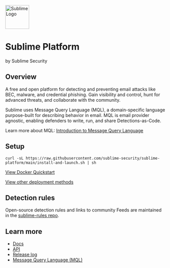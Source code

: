  <a href="https://sublimesecurity.com"><img src="https://user-images.githubusercontent.com/11003450/115128085-5805da00-9fa9-11eb-8c7a-dc8b708053ee.png" width="75px" alt="Sublime Logo" /></a>

Sublime Platform
==========
by Sublime Security

Overview
---------
A free and open platform for detecting and preventing email attacks like BEC, malware, and credential phishing. Gain visibility and control, hunt for advanced threats, and collaborate with the community.

Sublime uses Message Query Language (MQL), a domain-specific language purpose-built for describing behavior in email. MQL is email provider agnostic, enabling defenders to write, run, and share Detections-as-Code.

Learn more about MQL: [Introduction to Message Query Language](https://sublime.security/blog/introduction-to-message-query-language-mql)

Setup
----------

```console
curl -sL https://raw.githubusercontent.com/sublime-security/sublime-platform/main/install-and-launch.sh | sh
```

[View Docker Quickstart](https://docs.sublimesecurity.com/docs/quickstart-docker)

[View other deployment methods](https://sublime.security/start)

Detection rules
----------
Open-source detection rules and links to community Feeds are maintained in the [sublime-rules repo](https://github.com/sublime-security/sublime-rules).

Learn more
----------
- [Docs](https://docs.sublimesecurity.com)
- [API](https://docs.sublimesecurity.com/reference/introduction)
- [Release log](https://new.sublimesecurity.com)
- [Message Query Language (MQL)](https://docs.sublimesecurity.com/docs/message-query-language)
